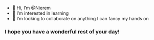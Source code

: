 - 👋 Hi, I’m @Nierem
- 👀 I’m interested in learning
- 💞️ I’m looking to collaborate on anything I can fancy my hands on

### I hope you have a wonderful rest of your day!
